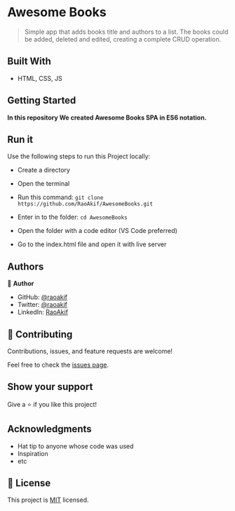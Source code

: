 # Awesome Books

> Simple app that adds books title and authors to a list. The books could be added, deleted and edited, creating a complete CRUD operation.


## Built With

- HTML, CSS, JS


## Getting Started

**In this repository We created Awesome Books SPA in ES6 notation.**

## Run it

Use the following steps to run this Project locally:

- Create a directory

- Open the terminal

- Run this command:
`git clone https://github.com/RaoAkif/AwesomeBooks.git`

- Enter in to the folder:
`cd AwesomeBooks`

- Open the folder with a code editor (VS Code preferred)

- Go to the index.html file and open it with live server



## Authors

👤 **Author**

- GitHub: [@raoakif](https://github.com/RaoAkif)
- Twitter: [@raoakif](https://twitter.com/RaoAkif)
- LinkedIn: [RaoAkif](https://linkedin.com/in/RaoAkif)


## 🤝 Contributing

Contributions, issues, and feature requests are welcome!

Feel free to check the [issues page](../../issues/).

## Show your support

Give a ⭐️ if you like this project!

## Acknowledgments

- Hat tip to anyone whose code was used
- Inspiration
- etc


## 📝 License

This project is [MIT](./MIT.md) licensed.
